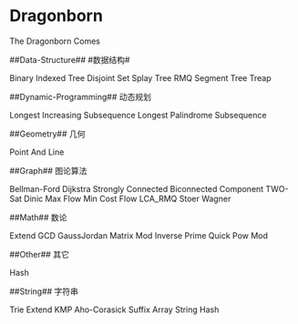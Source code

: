 Dragonborn
==========

The Dragonborn Comes

##Data-Structure##
#数据结构#

Binary Indexed Tree
Disjoint Set
Splay Tree
RMQ
Segment Tree
Treap

##Dynamic-Programming##
动态规划

Longest Increasing Subsequence
Longest Palindrome Subsequence

##Geometry##
几何

Point And Line

##Graph##
图论算法

Bellman-Ford
Dijkstra
Strongly Connected
Biconnected Component
TWO-Sat
Dinic Max Flow
Min Cost Flow
LCA_RMQ
Stoer Wagner

##Math##
数论

Extend GCD
GaussJordan
Matrix
Mod Inverse
Prime
Quick Pow Mod

##Other##
其它

Hash

##String##
字符串

Trie
Extend KMP
Aho-Corasick
Suffix Array
String Hash
